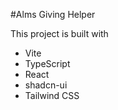 #Alms Giving Helper

This project is built with

- Vite
- TypeScript
- React
- shadcn-ui
- Tailwind CSS

